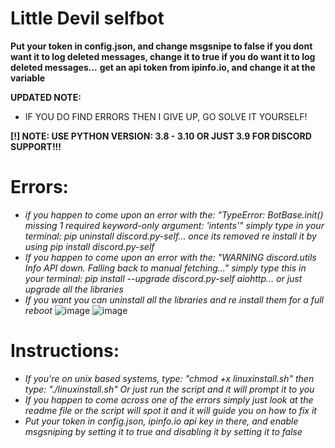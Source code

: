 # Little Devil selfbot

**Put your token in config.json, and change msgsnipe to false if you dont want it to log deleted messages, change it to true if you do want it to log deleted messages...**
**get an api token from ipinfo.io, and change it at the variable**

**UPDATED NOTE:**
- IF YOU DO FIND ERRORS THEN I GIVE UP, GO SOLVE IT YOURSELF!

**[!] NOTE: USE PYTHON VERSION: 3.8 - 3.10 OR JUST 3.9 FOR DISCORD SUPPORT!!!**

# Errors:
- *if you happen to come upon an error with the: "TypeError: BotBase.init() missing 1 required keyword-only argument: 'intents'" simply type in your terminal: pip uninstall discord.py-self... once its removed re install it by using pip install discord.py-self*
- *If you happen to come upon an error with the: "WARNING  discord.utils Info API down. Falling back to manual fetching..." simply type this in your terminal: pip install --upgrade discord.py-self aiohttp... or just upgrade all the libraries*
- *If you want you can uninstall all the libraries and re install them for a full reboot*
![image](https://github.com/user-attachments/assets/35b86076-811b-4416-bcd6-64b0639ab6a0)
![image](https://github.com/user-attachments/assets/7ed86f6a-186f-400b-b26e-419a00eac439)


# Instructions:
- *If you're on unix based systems, type: "chmod +x linuxinstall.sh" then type: "./linuxinstall.sh" Or just run the script and it will prompt it to you*
- *If you happen to come across one of the errors simply just look at the readme file or the script will spot it and it will guide you on how to fix it*
- *Put your token in config.json, ipinfo.io api key in there, and enable msgsniping by setting it to true and disabling it by setting it to false*
